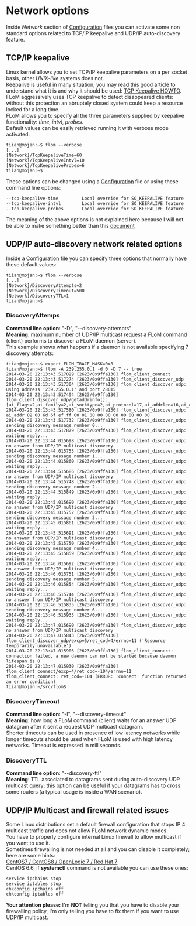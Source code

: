 # Network options
Inside *Network* section of [Configuration](../Configuration.md) files you can activate some non standard options related to TCP/IP keepalive and UDP/IP auto-discovery feature.

## TCP/IP keepalive
Linux kernel allows you to set TCP/IP keepalive parameters on a per socket basis, other *UNIX-like* systems does not.   
Keepalive is useful in many situation, you may read this good article to understand what it is and why it should be used: [TCP Keepalive HOWTO](http://tldp.org/HOWTO/html_single/TCP-Keepalive-HOWTO).   
FLoM aggressively uses TCP keepalive to detect disappeared clients: without this protection an abruptely closed system could keep a resource locked for a long time.   
FLoM allows you to specify all the three parameters supplied by keepalive functionality: *time*, *intvl*, *probes*.   
Default values can be easily retrieved running it with verbose mode activated:

    tiian@mojan:~$ flom --verbose
    [...]
    [Network]/TcpKeepaliveTime=60
    [Network]/TcpKeepaliveIntvl=10
    [Network]/TcpKeepaliveProbes=6
    tiian@mojan:~$

These options can be changed using a [Configuration](../Configuration.md) file or using these command line options:

    --tcp-keepalive-time         Local override for SO_KEEPALIVE feature
    --tcp-keepalive-intvl        Local override for SO_KEEPALIVE feature
    --tcp-keepalive-probes       Local override for SO_KEEPALIVE feature

The meaning of the above options is not explained here because I will not be able to make something better than this [document](http://tldp.org/HOWTO/html_single/TCP-Keepalive-HOWTO)

## UDP/IP auto-discovery network related options
Inside a [Configuration](../Configuration.md) file you can specify three options that normally have these default values:

    tiian@mojan:~$ flom --verbose
    [...]
    [Network]/DiscoveryAttempts=2
    [Network]/DiscoveryTimeout=500
    [Network]/DiscoveryTTL=1
    tiian@mojan:~$

### DiscoveryAttemps
**Command line option**: "-D", "\-\-discovery-attempts"   
**Meaning**: maximum number of UDP/IP multicast request a FLoM command (client) performs to discover a FLoM daemon (server).   
This example shows what happens if a daemon is not available specifying 7 discovery attempts:

    tiian@mojan:~$ export FLOM_TRACE_MASK=0x8
    tiian@mojan:~$ flom -A 239.255.0.1 -d 0 -D 7 -- true
    2014-03-20 22:13:43.517029 [2623/0x9ffa130] flom_client_connect
    2014-03-20 22:13:43.517274 [2623/0x9ffa130] flom_client_discover_udp
    2014-03-20 22:13:43.517304 [2623/0x9ffa130] flom_client_discover_udp: using address '239.255.0.1' and port 28015
    2014-03-20 22:13:43.517494 [2623/0x9ffa130] flom_client_discover_udp/getaddrinfo(): [ai_flags=2,ai_family=2,ai_socktype=2,ai_protocol=17,ai_addrlen=16,ai_canonname='239.255.0.1'] 
    2014-03-20 22:13:43.517580 [2623/0x9ffa130] flom_client_discover_udp: ai_addr 02 00 6d 6f ef ff 00 01 00 00 00 00 00 00 00 00 
    2014-03-20 22:13:43.517732 [2623/0x9ffa130] flom_client_discover_udp: sending discovery message number 0...
    2014-03-20 22:13:43.517879 [2623/0x9ffa130] flom_client_discover_udp: waiting reply...
    2014-03-20 22:13:44.015698 [2623/0x9ffa130] flom_client_discover_udp: no answer from UDP/IP multicast discovery
    2014-03-20 22:13:44.015755 [2623/0x9ffa130] flom_client_discover_udp: sending discovery message number 1...
    2014-03-20 22:13:44.015860 [2623/0x9ffa130] flom_client_discover_udp: waiting reply...
    2014-03-20 22:13:44.515686 [2623/0x9ffa130] flom_client_discover_udp: no answer from UDP/IP multicast discovery
    2014-03-20 22:13:44.515748 [2623/0x9ffa130] flom_client_discover_udp: sending discovery message number 2...
    2014-03-20 22:13:44.515849 [2623/0x9ffa130] flom_client_discover_udp: waiting reply...
    2014-03-20 22:13:45.015690 [2623/0x9ffa130] flom_client_discover_udp: no answer from UDP/IP multicast discovery
    2014-03-20 22:13:45.015752 [2623/0x9ffa130] flom_client_discover_udp: sending discovery message number 3...
    2014-03-20 22:13:45.015861 [2623/0x9ffa130] flom_client_discover_udp: waiting reply...
    2014-03-20 22:13:45.515691 [2623/0x9ffa130] flom_client_discover_udp: no answer from UDP/IP multicast discovery
    2014-03-20 22:13:45.515750 [2623/0x9ffa130] flom_client_discover_udp: sending discovery message number 4...
    2014-03-20 22:13:45.515859 [2623/0x9ffa130] flom_client_discover_udp: waiting reply...
    2014-03-20 22:13:46.015692 [2623/0x9ffa130] flom_client_discover_udp: no answer from UDP/IP multicast discovery
    2014-03-20 22:13:46.015751 [2623/0x9ffa130] flom_client_discover_udp: sending discovery message number 5...
    2014-03-20 22:13:46.015854 [2623/0x9ffa130] flom_client_discover_udp: waiting reply...
    2014-03-20 22:13:46.515744 [2623/0x9ffa130] flom_client_discover_udp: no answer from UDP/IP multicast discovery
    2014-03-20 22:13:46.515835 [2623/0x9ffa130] flom_client_discover_udp: sending discovery message number 6...
    2014-03-20 22:13:46.515933 [2623/0x9ffa130] flom_client_discover_udp: waiting reply...
    2014-03-20 22:13:47.015690 [2623/0x9ffa130] flom_client_discover_udp: no answer from UDP/IP multicast discovery
    2014-03-20 22:13:47.015843 [2623/0x9ffa130] flom_client_discover_udp/excp=5/ret_cod=4/errno=11 ('Resource temporarily unavailable')
    2014-03-20 22:13:47.015906 [2623/0x9ffa130] flom_client_connect: connection failed, a new daemon can not be started because daemon lifespan is 0
    2014-03-20 22:13:47.015930 [2623/0x9ffa130] flom_client_connect/excp=4/ret_cod=-104/errno=11
    flom_client_connect: ret_cod=-104 (ERROR: 'connect' function returned an error condition)
    tiian@mojan:~/src/flom$

### DiscoveryTimeout
**Command line option**: "-I", "\-\-discovery-timeout"   
**Meaning**: how long a FLoM command (client) waits for an answer UDP datagram after it sent a request UDP multicast datagram.   
Shorter timeouts can be used in presence of low latency networks while longer timeouts should be used when FLoM is used with high latency networks. Timeout is expressed in milliseconds.

### DiscoveryTTL
**Command line option**: "\-\-discovery-ttl"   
**Meaning**: TTL associated to datagrams sent during auto-discovery UDP multicast query; this option can be useful if your datagrams has to cross some routers (a typical usage is inside a WAN scenario).

## UDP/IP Multicast and firewall related issues
Some Linux distributions set a default firewall configuration that stops IP 4 multicast traffic and does not allow FLoM network dynamic modes.    
You have to properly configure internal Linux firewall to allow multicast if you want to use it.   
Sometimes firewalling is not needed at all and you can disable it completely; here are some hints:   
[CentOS7 / CentOS8 / OpenLogic 7 / Red Hat 7](http://www.server-world.info/en/note?os=CentOS_7&p=initial_conf&f=2)    
CentOS 6.6, if **systemctl** command is not available you can use these ones:   

    service ipchains stop
    service iptables stop
    chkconfig ipchains off
    chkconfig iptables off

**Your attention please:** I'm **NOT** telling you that you have to disable your firewalling policy, I'm only telling you have to fix them if you want to use UDP/IP multicast.
